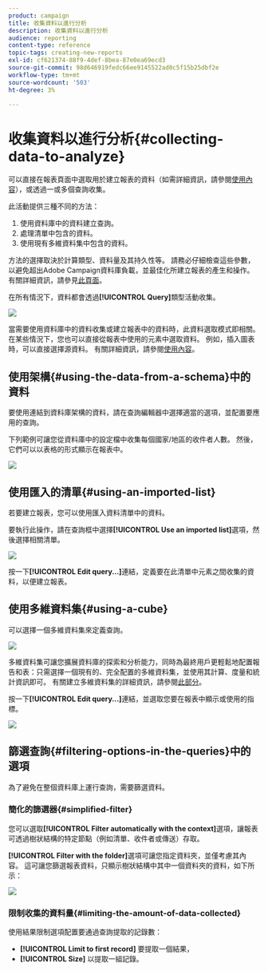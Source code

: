 ```yaml
---
product: campaign
title: 收集資料以進行分析
description: 收集資料以進行分析
audience: reporting
content-type: reference
topic-tags: creating-new-reports
exl-id: cf621374-88f9-4def-8bea-87e0ea69ecd3
source-git-commit: 98d646919fedc66ee9145522ad0c5f15b25dbf2e
workflow-type: tm+mt
source-wordcount: '503'
ht-degree: 3%

---
```


# 收集資料以進行分析{#collecting-data-to-analyze}

可以直接在報表頁面中選取用於建立報表的資料（如需詳細資訊，請參閱[使用內容](../../reporting/using/using-the-context.md)），或透過一或多個查詢收集。

此活動提供三種不同的方法：

1. 使用資料庫中的資料建立查詢。
1. 處理清單中包含的資料。
1. 使用現有多維資料集中包含的資料。

方法的選擇取決於計算類型、資料量及其持久性等。 請務必仔細檢查這些參數，以避免超出Adobe Campaign資料庫負載，並最佳化所建立報表的產生和操作。 有關詳細資訊，請參見[此頁面](../../reporting/using/best-practices.md#optimizing-report-creation)。

在所有情況下，資料都會透過&#x200B;**[!UICONTROL Query]**&#x200B;類型活動收集。

![](assets/reporting_query_edit.png)

當需要使用資料庫中的資料收集或建立報表中的資料時，此資料選取模式即相關。 在某些情況下，您也可以直接從報表中使用的元素中選取資料。 例如，插入圖表時，可以直接選擇源資料。 有關詳細資訊，請參閱[使用內容](../../reporting/using/using-the-context.md)。

## 使用架構{#using-the-data-from-a-schema}中的資料

要使用連結到資料庫架構的資料，請在查詢編輯器中選擇適當的選項，並配置要應用的查詢。

下列範例可讓您從資料庫中的設定檔中收集每個國家/地區的收件者人數。 然後，它們可以以表格的形式顯示在報表中。

![](assets/reporting_query_from_schema.png)

## 使用匯入的清單{#using-an-imported-list}

若要建立報表，您可以使用匯入資料清單中的資料。

要執行此操作，請在查詢框中選擇&#x200B;**[!UICONTROL Use an imported list]**&#x200B;選項，然後選擇相關清單。

![](assets/reporting_query_from_list.png)

按一下&#x200B;**[!UICONTROL Edit query...]**&#x200B;連結，定義要在此清單中元素之間收集的資料，以便建立報表。

## 使用多維資料集{#using-a-cube}

可以選擇一個多維資料集來定義查詢。

![](assets/reporting_query_from_cube.png)

多維資料集可讓您擴展資料庫的探索和分析能力，同時為最終用戶更輕鬆地配置報告和表：只需選擇一個現有的、完全配置的多維資料集，並使用其計算、度量和統計資訊即可。 有關建立多維資料集的詳細資訊，請參閱[此部分](../../reporting/using/about-cubes.md)。

按一下&#x200B;**[!UICONTROL Edit query...]**&#x200B;連結，並選取您要在報表中顯示或使用的指標。

![](assets/reporting_query_from_cube_edit_query.png)

## 篩選查詢{#filtering-options-in-the-queries}中的選項

為了避免在整個資料庫上運行查詢，需要篩選資料。

### 簡化的篩選器{#simplified-filter}

您可以選取&#x200B;**[!UICONTROL Filter automatically with the context]**&#x200B;選項，讓報表可透過樹狀結構的特定節點（例如清單、收件者或傳送）存取。

**[!UICONTROL Filter with the folder]**&#x200B;選項可讓您指定資料夾，並僅考慮其內容。 這可讓您篩選報表資料，只顯示樹狀結構中其中一個資料夾的資料，如下所示：

![](assets/reporting_control_folder.png)

### 限制收集的資料量{#limiting-the-amount-of-data-collected}

使用結果限制選項配置要通過查詢提取的記錄數：

* **[!UICONTROL Limit to first record]** 要提取一個結果，
* **[!UICONTROL Size]** 以提取一組記錄。
